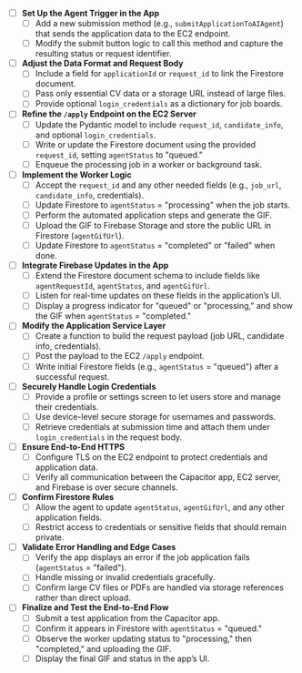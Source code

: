 - [ ] **Set Up the Agent Trigger in the App**  
  - [ ] Add a new submission method (e.g., `submitApplicationToAIAgent`) that sends the application data to the EC2 endpoint.  
  - [ ] Modify the submit button logic to call this method and capture the resulting status or request identifier.  

- [ ] **Adjust the Data Format and Request Body**  
  - [ ] Include a field for `applicationId` or `request_id` to link the Firestore document.  
  - [ ] Pass only essential CV data or a storage URL instead of large files.  
  - [ ] Provide optional `login_credentials` as a dictionary for job boards.  

- [ ] **Refine the `/apply` Endpoint on the EC2 Server**  
  - [ ] Update the Pydantic model to include `request_id`, `candidate_info`, and optional `login_credentials`.  
  - [ ] Write or update the Firestore document using the provided `request_id`, setting `agentStatus` to "queued."  
  - [ ] Enqueue the processing job in a worker or background task.  

- [ ] **Implement the Worker Logic**  
  - [ ] Accept the `request_id` and any other needed fields (e.g., `job_url`, `candidate_info`, credentials).  
  - [ ] Update Firestore to `agentStatus` = "processing" when the job starts.  
  - [ ] Perform the automated application steps and generate the GIF.  
  - [ ] Upload the GIF to Firebase Storage and store the public URL in Firestore (`agentGifUrl`).  
  - [ ] Update Firestore to `agentStatus` = "completed" or "failed" when done.  

- [ ] **Integrate Firebase Updates in the App**  
  - [ ] Extend the Firestore document schema to include fields like `agentRequestId`, `agentStatus`, and `agentGifUrl`.  
  - [ ] Listen for real-time updates on these fields in the application’s UI.  
  - [ ] Display a progress indicator for "queued" or "processing," and show the GIF when `agentStatus` = "completed."  

- [ ] **Modify the Application Service Layer**  
  - [ ] Create a function to build the request payload (job URL, candidate info, credentials).  
  - [ ] Post the payload to the EC2 `/apply` endpoint.  
  - [ ] Write initial Firestore fields (e.g., `agentStatus` = "queued") after a successful request.  

- [ ] **Securely Handle Login Credentials**  
  - [ ] Provide a profile or settings screen to let users store and manage their credentials.  
  - [ ] Use device-level secure storage for usernames and passwords.  
  - [ ] Retrieve credentials at submission time and attach them under `login_credentials` in the request body.  

- [ ] **Ensure End-to-End HTTPS**  
  - [ ] Configure TLS on the EC2 endpoint to protect credentials and application data.  
  - [ ] Verify all communication between the Capacitor app, EC2 server, and Firebase is over secure channels.  

- [ ] **Confirm Firestore Rules**  
  - [ ] Allow the agent to update `agentStatus`, `agentGifUrl`, and any other application fields.  
  - [ ] Restrict access to credentials or sensitive fields that should remain private.  

- [ ] **Validate Error Handling and Edge Cases**  
  - [ ] Verify the app displays an error if the job application fails (`agentStatus` = "failed").  
  - [ ] Handle missing or invalid credentials gracefully.  
  - [ ] Confirm large CV files or PDFs are handled via storage references rather than direct upload.  

- [ ] **Finalize and Test the End-to-End Flow**  
  - [ ] Submit a test application from the Capacitor app.  
  - [ ] Confirm it appears in Firestore with `agentStatus` = "queued."  
  - [ ] Observe the worker updating status to "processing," then "completed," and uploading the GIF.  
  - [ ] Display the final GIF and status in the app’s UI.